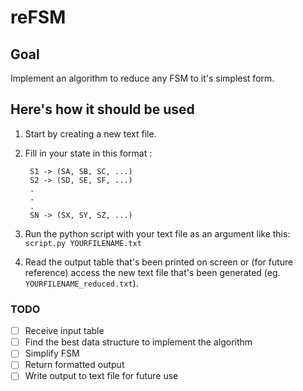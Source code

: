 # reFSM
## Goal
Implement an algorithm to reduce any FSM to it's simplest form.
## Here's how it should be used
1. Start by creating a new text file.
2. Fill in your state in this format :

        S1 -> (SA, SB, SC, ...)
        S2 -> (SD, SE, SF, ...)
        .
        .
        .
        SN -> (SX, SY, SZ, ...)

3. Run the python script with your text file as an argument like this: `script.py YOURFILENAME.txt`
4. Read the output table that's been printed on screen or (for future reference) access the new text file that's been generated (eg. `YOURFILENAME_reduced.txt`).
### TODO
- [ ] Receive input table
- [ ] Find the best data structure to implement the algorithm
- [ ] Simplify FSM
- [ ] Return formatted output
- [ ] Write output to text file for future use
